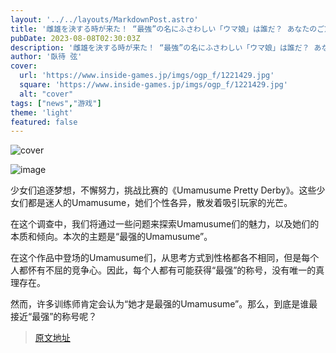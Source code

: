 ```yaml
---
layout: '../../layouts/MarkdownPost.astro'
title: '雌雄を決する時が来た！ “最強”の名にふさわしい「ウマ娘」は誰だ？ あなたのご意見大募集【アンケート】'
pubDate: 2023-08-08T02:30:03Z
description: '雌雄を決する時が来た！ “最強”の名にふさわしい「ウマ娘」は誰だ？ あなたのご意見大募集【アンケート】'
author: '臥待 弦'
cover:
  url: 'https://www.inside-games.jp/imgs/ogp_f/1221429.jpg'
  square: 'https://www.inside-games.jp/imgs/ogp_f/1221429.jpg'
  alt: "cover"
tags: ["news","游戏"]
theme: 'light'
featured: false
---
```


![cover](https://www.inside-games.jp/imgs/ogp_f/1221429.jpg)

![image](https://www.inside-games.jp/imgs/zoom/1221427.png)

少女们追逐梦想，不懈努力，挑战比赛的《Umamusume Pretty Derby》。这些少女们都是迷人的Umamusume，她们个性各异，散发着吸引玩家的光芒。

在这个调查中，我们将通过一些问题来探索Umamusume们的魅力，以及她们的本质和倾向。本次的主题是“最强的Umamusume”。

在这个作品中登场的Umamusume们，从思考方式到性格都各不相同，但是每个人都怀有不屈的竞争心。因此，每个人都有可能获得“最强”的称号，没有唯一的真理存在。

然而，许多训练师肯定会认为“她才是最强的Umamusume”。那么，到底是谁最接近“最强”的称号呢？

>[原文地址](https://www.inside-games.jp/article/2023/08/08/147697.html)  
